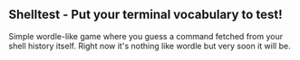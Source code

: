 ## Shelltest - Put your terminal vocabulary to test!

Simple wordle-like game where you guess a command fetched from your shell history itself. Right now it's nothing like wordle but very soon it will be.

